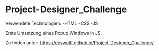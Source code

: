 # Project-Designer_Challenge

Verwendete Technologien: 
-HTML
-CSS
-JS

Erste Umsetzung eines Popup Windows in JS.

Zu finden unter: https://devwulff.github.io/Project-Designer_Challenge/
